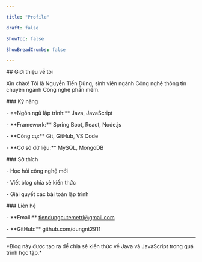 ```yaml
---

title: "Profile"

draft: false

ShowToc: false

ShowBreadCrumbs: false

---
```




\## Giới thiệu về tôi



Xin chào! Tôi là Nguyễn Tiến Dũng, sinh viên ngành Công nghệ thông tin chuyên ngành Công nghệ phần mềm.



\### Kỹ năng



\- \*\*Ngôn ngữ lập trình:\*\* Java, JavaScript

\- \*\*Framework:\*\* Spring Boot, React, Node.js

\- \*\*Công cụ:\*\* Git, GitHub, VS Code

\- \*\*Cơ sở dữ liệu:\*\* MySQL, MongoDB



\### Sở thích



\- Học hỏi công nghệ mới

\- Viết blog chia sẻ kiến thức

\- Giải quyết các bài toán lập trình



\### Liên hệ



\- \*\*Email:\*\* tiendungcutemetri@gmail.com

\- \*\*GitHub:\*\* github.com/dungnt2911



---



\*Blog này được tạo ra để chia sẻ kiến thức về Java và JavaScript trong quá trình học tập.\*


